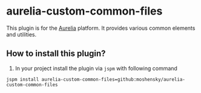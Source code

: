 # aurelia-custom-common-files

This plugin is for the [Aurelia](http://www.aurelia.io/) platform. It provides various common elements and utilities.


## How to install this plugin?

1. In your project install the plugin via `jspm` with following command

  ```shell
  jspm install aurelia-custom-common-files=github:moshensky/aurelia-custom-common-files
  ```

